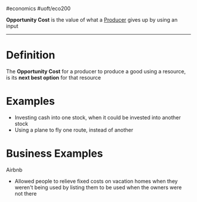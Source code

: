 #economics #uoft/eco200 

**Opportunity Cost** is the value of what a [Producer](Producer.md) gives up by using an input

---
# Definition
The **Opportunity Cost** for a producer to produce a good using a resource, is its **next best option** for that resource

# Examples
- Investing cash into one stock, when it could be invested into another stock
- Using a plane to fly one route, instead of another

# Business Examples
Airbnb
- Allowed people to relieve fixed costs on vacation homes when they weren't being used by listing them to be used when the owners were not there
